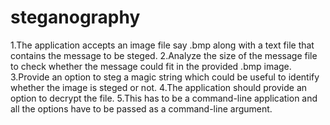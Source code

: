 # steganography

1.The application accepts an image file say .bmp along with a text file that contains the message to be steged.
2.Analyze the size of the message file to check whether the message could fit in the provided .bmp image.
3.Provide an option to steg a magic string which could be useful to identify whether the image is steged or not.
4.The application should provide an option to decrypt the file.
5.This has to be a command-line application and all the options have to be passed as a command-line argument.
